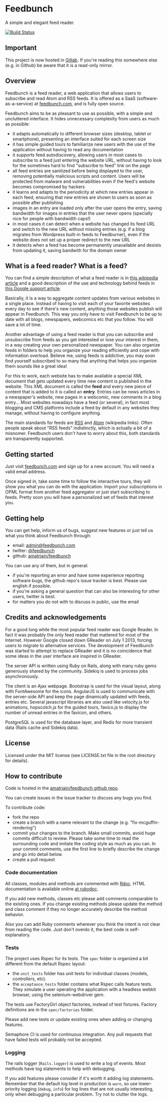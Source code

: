 # Feedbunch

A simple and elegant feed reader.

[![Build Status](https://gitlab.com/amatriain/feedbunch/badges/master/pipeline.svg)](https://gitlab.com/amatriain/feedbunch/-/commits/master)

## Important
This project is now hosted in [Gitlab](https://gitlab.com/amatriain/feedbunch). If you're reading this somewhere else
(e.g. in Github) be aware that it is a read-only mirror.

## Overview

Feedbunch is a feed reader, a web application that allows users to subscribe and read Atom and RSS feeds. It is offered
as a SaaS (software-as-a-service) at [feedbunch.com](http://feedbunch.com), and is fully open source.

Feedbunch aims to be as pleasant to use as possible, with a simple and uncluttered interface. It hides unnecessary
complexity from users as much as possible:

- it adapts automatically to different browser sizes (desktop, tablet or smartphone), presenting an interface suited for
each screen size
- it has simple guided tours to familiarize new users with the use of the application without having to read any
documentation
- it supports feed autodiscovery, allowing users in most cases to subscribe to a feed just entering the website URL,
without having to look for the sometimes hard to find "subscribe to feed" link on the page
- all feed entries are sanitized before being displayed to the user, removing potentially malicious scripts and content.
 Users will be protected from malware and vulnerabilities even if the feed's website becomes compromised by hackers
- it learns and adapts to the periodicity at which new entries appear in each feed, ensuring that new entries are
shown to users as soon as possible after publishing
- images in an entry are loaded only after the user opens the entry, saving bandwidth for images in entries that the
user never opens (specially nice for people with bandwidth caps!)
- in most cases it can detect when a website has changed its feed URL and switch to the new URL without missing entries
(e.g. if a blog migrates from Wordpress built-in feeds to  Feedburner), even if the website does not set up a proper
redirect to the new URL
- it detects when a feed has become permanently unavailable and desists from updating it, saving bandwith for the domain
owner

## What is a feed reader? What is a feed?

You can find a simple description of what a feed reader is in [this wikipedia article](http://en.wikipedia.org/wiki/News_aggregator)
and a good description of the use and technology behind feeds in [this Google support article](https://support.google.com/feedburner/answer/79408?hl=en).

Basically, it is a way to aggregate content updates from various websites in a single place. Instead of having to
visit each of your favorite websites every day to see if there's new content, anything those websites publish will
appear in Feedbunch. This way you only have to visit Feedbunch to be up to date with all blogs, newspapers, webcomics etc
that you follow. You will save a lot of time.

Another advantage of using a feed reader is that you can subscribe and unsubscribe from feeds as you get interested or lose
your interest in them, in a way creating your own personalized newspaper. You can also organize feeds in folders to help
you organize your reading efficiently and cope with information overload. Believe me, using feeds is addictive, you may
soon find yourself subscribed to so many that anything that helps you organize them sounds like a great idea!

For this to work, each website has to make available a special XML document that gets updated every time new content is
published in the website. This XML document is called the **feed** and every new piece of content that is added to it is
called an **entry**. Entries can be news articles in a newspaper's website, new pages in a webcomic, new comments in a
blog entry... Most websites nowadays have a feed (or several), in fact most blogging and CMS platforms include a feed by
default in any websites they manage, without having to configure anything.

The main standards for feeds are [RSS](http://en.wikipedia.org/wiki/RSS) and [Atom](http://en.wikipedia.org/wiki/Atom_%28standard%29)
(wikipedia links). Often people speak about "RSS feeds" indistinctly, which is actually a bit of a misnomer. Feedbunch
users don't have to worry about this, both standards are transparently supported.

## Getting started

Just visit [feedbunch.com](http://feedbunch.com) and sign up for a new account. You will need a valid email address.

Once signed in, take some time to follow the interactive tours, they will show you what you can do with the application.
Import your subscriptions in OPML format from another feed aggregator or just start subscribing to feeds. Pretty soon
you will have a personalized set of feeds that interest you.

## Getting help

You can get help, inform us of bugs, suggest new features or just tell us what you think about Feedbunch through:

- email: admin@feedbunch.com
- twitter: [@feedbunch](http://twitter.com/feedbunch)
- github: [amatriain/feedbunch](https://github.com/amatriain/feedbunch)

You can use any of them, but in general:

- if you're reporting an error and have some experience reporting software bugs, the github repo's issue tracker is best.
Please use english if possible.
- if you're asking a general question that can also be interesting for other users, twitter is best.
- for matters you do not with to discuss in public, use the email

## Credits and acknowledgements

For a good long while the most popular feed reader was Google Reader. In fact it was probably the only feed reader that
mattered for most of the Internet. However Google closed down GReader on July 1 2013, forcing users to migrate to
alternative services. The development of Feedbunch was started to attempt to replace GReader and it is no coincidence that
some ideas in the user interface are inspired in GReader.

The server API is written using Ruby on Rails, along with many ruby gems generously shared by the community. Sidekiq is
used to process jobs asynchronously.

The client is an Ajax webpage. Bootstrap is used for the visual layout, along with FontAwesome for the icons. AngularJS
is used to communicate with the server-side API and keep the page dinamically updated with feeds, entries etc. Several
javascript libraries are also used like velocity.js for animations, hopscotch.js for the guided tours, favico.js to
display the number of unread entries in the favicon, and others.

PostgreSQL is used for the database layer, and Redis for more transient data (Rails cache and Sidekiq data).

## License

Licensed under the MIT license (see LICENSE.txt file in the root directory for details).

## How to contribute

Code is hosted in the [amatriain/feedbunch github repo](https://github.com/amatriain/feedbunch).

You can create issues in the issue tracker to discuss any bugs you find.

To contribute code:

- fork the repo
- create a branch with a name relevant to the change (e.g. "fix-mcguffin-rendering")
- commit your changes to the branch. Make small commits, avoid huge commits difficult to review. Please take some time to
read the surrounding code and imitate the coding style as much as you can. In your commit comments, use the first line
to briefly describe the change and go into detail below.
- create a pull request

### Code documentation

All classes, modules and methods are commented with [Rdoc](https://github.com/rdoc/rdoc). HTML documentation is
available online [at rubydoc](http://www.rubydoc.info/github/amatriain/feedbunch/).

If you add new methods, classes etc please add comments comparable to the existing ones. If you change existing methods
please update the method and class comment if they no longer accurately describe the method behavior.

Also you can add Ruby comments wherever you think the intent is not clear from reading the code. Just don't overdo it,
the best code is self-explanatory.

### Tests

The project uses Rspec for its tests. The ```spec``` folder is organized a bit different from the default Rspec layout:

- the ```unit_tests``` folder has unit tests for individual classes (models, controllers, etc).
- the ```acceptance_tests``` folder contains what Rspec calls feature tests. They simulate a user operating the application
with a headless webkit browser, using the selenium-webdriver gem.

The tests use FactoryGirl object factories, instead of test fixtures. Factory definitions are in the ```spec/factories```
folder.

Please add new tests or update existing ones when adding or changing features.

Semaphore CI is used for continuous integration. Any pull requests that have failed tests will probably not be accepted.

### Logging

The rails logger (```Rails.logger```) is used to write a log of events. Most methods have log statements to help with
debugging.

If you add features please consider if it's worth it adding log statements. Remember that the default log level in
production is ```warn```, so use lower-priority logging (```debug```, ```info```) for log lines that are not usually
interesting, only when debugging a particular problem. Try not to clutter the logs.

